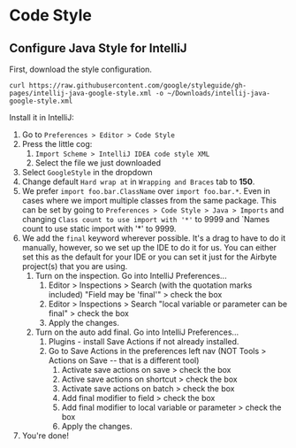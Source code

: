 # Code Style

## Configure Java Style for IntelliJ

First, download the style configuration.

```text
curl https://raw.githubusercontent.com/google/styleguide/gh-pages/intellij-java-google-style.xml -o ~/Downloads/intellij-java-google-style.xml
```

Install it in IntelliJ:

1. Go to `Preferences > Editor > Code Style`
2. Press the little cog:
   1. `Import Scheme > IntelliJ IDEA code style XML`
   2. Select the file we just downloaded
3. Select `GoogleStyle` in the dropdown
4. Change default `Hard wrap at` in `Wrapping and Braces` tab to **150**.
5. We prefer `import foo.bar.ClassName` over `import foo.bar.*`. Even in cases where we import multiple classes from the same package. This can be set by going to `Preferences > Code Style > Java > Imports` and changing `Class count to use import with '*'` to 9999 and \`Names count to use static import with '\*' to 9999.
6. We add the `final` keyword wherever possible. It's a drag to have to do it manually, however, so we set up the IDE to do it for us. You can either set this as the default for your IDE or you can set it just for the Airbyte project(s) that you are using.
   1. Turn on the inspection. Go into IntelliJ Preferences...
      1. Editor > Inspections > Search (with the quotation marks included) "Field may be 'final'" > check the box
      2. Editor > Inspections > Search "local variable or parameter can be final" > check the box
      3. Apply the changes.
   2. Turn on the auto add final. Go into IntelliJ Preferences...
      1. Plugins - install Save Actions if not already installed.
      2. Go to Save Actions in the preferences left nav (NOT Tools > Actions on Save -- that is a different tool)
         1. Activate save actions on save > check the box
         2. Active save actions on shortcut > check the box
         3. Activate save actions on batch > check the box
         4. Add final modifier to field > check the box
         5. Add final modifier to local variable or parameter > check the box
         6. Apply the changes.
7. You're done!
